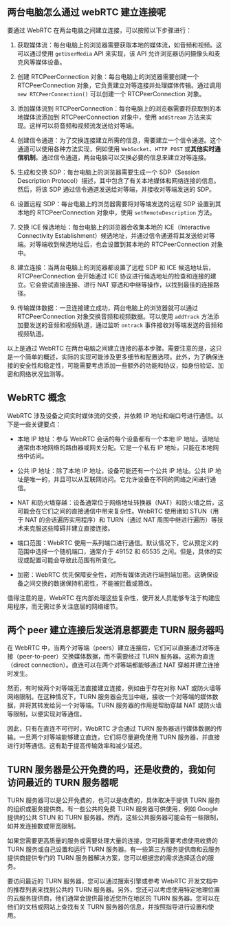 ## 两台电脑怎么通过 webRTC 建立连接呢

要通过 WebRTC 在两台电脑之间建立连接，可以按照以下步骤进行：

1. 获取媒体流：每台电脑上的浏览器需要获取本地的媒体流，如音频和视频。这可以通过使用 `getUserMedia` API 来实现，该 API 允许浏览器访问摄像头和麦克风等媒体设备。

2. 创建 RTCPeerConnection 对象：每台电脑上的浏览器需要创建一个 RTCPeerConnection 对象，它负责建立对等连接并处理媒体传输。通过调用 `new RTCPeerConnection()` 可以创建一个 RTCPeerConnection 对象。

3. 添加媒体流到 RTCPeerConnection：每台电脑上的浏览器需要将获取到的本地媒体流添加到 RTCPeerConnection 对象中，使用 `addStream` 方法来实现。这样可以将音频和视频流发送给对等端。

4. 创建信令通道：为了交换连接建立所需的信息，需要建立一个信令通道。这个通道可以使用各种方法实现，例如使用 `WebSocket`、`HTTP POST` 或**其他实时通信机制**。通过信令通道，两台电脑可以交换必要的信息来建立对等连接。

5. 生成和交换 SDP：每台电脑上的浏览器需要生成一个 SDP（Session Description Protocol）描述，其中包含了有关本地媒体和网络连接的信息。然后，将该 SDP 通过信令通道发送给对等端，并接收对等端发送的 SDP。

6. 设置远程 SDP：每台电脑上的浏览器需要将对等端发送的远程 SDP 设置到其本地的 RTCPeerConnection 对象中，使用 `setRemoteDescription` 方法。

7. 交换 ICE 候选地址：每台电脑上的浏览器会收集本地的 ICE（Interactive Connectivity Establishment）候选地址，并通过信令通道将其发送给对等端。对等端收到候选地址后，也会设置到其本地的 RTCPeerConnection 对象中。

8. 建立连接：当两台电脑上的浏览器都设置了远程 SDP 和 ICE 候选地址后，RTCPeerConnection 会开始通过 ICE 协议进行候选地址的检查和连接的建立。它会尝试直接连接、进行 NAT 穿透和中继等操作，以找到最佳的连接路径。

9. 传输媒体数据：一旦连接建立成功，两台电脑上的浏览器就可以通过 RTCPeerConnection 对象交换音频和视频数据。可以使用 `addTrack` 方法添加要发送的音频和视频轨道，通过监听 `ontrack` 事件接收对等端发送的音频和视频轨道。

以上是通过 WebRTC 在两台电脑之间建立连接的基本步骤。需要注意的是，这只是一个简单的概述，实际的实现可能涉及更多细节和配置选项。此外，为了确保连接的安全性和稳定性，可能需要考虑添加一些额外的功能和协议，如身份验证、加密和网络状况监测等。

## WebRTC 概念

WebRTC 涉及设备之间实时媒体流的交换，并依赖 IP 地址和端口号进行通信。以下是一些关键要点：

- 本地 IP 地址：参与 WebRTC 会话的每个设备都有一个本地 IP 地址。该地址通常由本地网络的路由器或网关分配。它是一个私有 IP 地址，只能在本地网络中访问。

- 公共 IP 地址：除了本地 IP 地址，设备可能还有一个公共 IP 地址。公共 IP 地址是唯一的，并且可以从互联网访问。它允许设备在不同的网络之间进行通信。

- NAT 和防火墙穿越：设备通常位于网络地址转换器（NAT）和防火墙之后，这可能会在它们之间的直接通信中带来复杂性。WebRTC 使用诸如 STUN（用于 NAT 的会话遍历实用程序）和 TURN（通过 NAT 周围中继进行遍历）等技术来克服这些障碍并建立直接连接。

- 端口范围：WebRTC 使用一系列端口进行通信。默认情况下，它从预定义的范围中选择一个随机端口，通常介于 49152 和 65535 之间。但是，具体的实现或配置可能会导致此范围有所变化。

- 加密：WebRTC 优先保障安全性，对所有媒体流进行端到端加密。这确保设备之间交换的数据保持机密性，不能被拦截或篡改。

值得注意的是，WebRTC 在内部处理这些复杂性，使开发人员能够专注于构建应用程序，而无需过多关注底层的网络细节。

## 两个 peer 建立连接后发送消息都要走 TURN 服务器吗

在 WebRTC 中，当两个对等端（peers）建立连接后，它们可以直接通过对等连接（peer-to-peer）交换媒体数据，而不需要经过 TURN 服务器。这称为直连（direct connection）。直连可以在两个对等端都能够通过 NAT 穿越并建立连接时发生。

然而，有时候两个对等端无法直接建立连接，例如由于存在对称 NAT 或防火墙等网络限制。在这种情况下，TURN 服务器会充当中继，接收一个对等端的媒体数据，并将其转发给另一个对等端。TURN 服务器的作用是帮助穿越 NAT 或防火墙等限制，以便实现对等通信。

因此，只有在直连不可行时，WebRTC 才会通过 TURN 服务器进行媒体数据的传输。一旦两个对等端能够建立直连，它们将尽量避免使用 TURN 服务器，并直接进行对等通信。这有助于提高传输效率和减少延迟。

## TURN 服务器是公开免费的吗，还是收费的，我如何访问最近的 TURN 服务器呢

TURN 服务器可以是公开免费的，也可以是收费的，具体取决于提供 TURN 服务的组织或服务提供商。有一些公共的免费 TURN 服务器可供使用，例如 Google 提供的公共 STUN 和 TURN 服务器。然而，这些公共服务器可能会有一些限制，如并发连接数或带宽限制。

如果您需要更高质量的服务或需要处理大量的连接，您可能需要考虑使用收费的 TURN 服务或自己设置和运行 TURN 服务器。有一些第三方服务提供商和云服务提供商提供专门的 TURN 服务器解决方案，您可以根据您的需求选择适合的服务。

要访问最近的 TURN 服务器，您可以通过搜索引擎或参考 WebRTC 开发文档中的推荐列表来找到公共的 TURN 服务器。另外，您还可以考虑使用特定地理位置的云服务提供商，他们通常会提供最接近您所在地区的 TURN 服务器。您可以在他们的文档或网站上查找有关 TURN 服务器的信息，并按照指导进行设置和使用。

